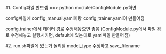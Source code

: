 
#1. Config파일 만드셈
 ==> python module/ConfigModule.py하면 
 
 config파일에 config_manual.yaml이랑 config_trainer.yaml이 만들어짐
 
 config.trainer에서 데이터 경로 수정해놓으면 좋음 (ConfigModule.py에서 파일 경로 수정해놓고 실행시키면, default에 있는대로 yaml파일 만들어짐)
 
#2. run.sh파일에 있는거 돌리셈
 model_type 수정하고 save_filename 
